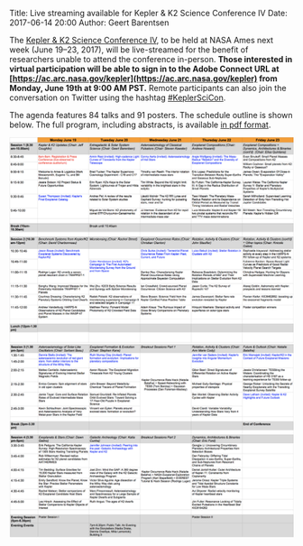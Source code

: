 Title: Live streaming available for Kepler & K2 Science Conference IV
Date: 2017-06-14 20:00
Author: Geert Barentsen

The [Kepler & K2 Science Conference IV](/scicon4),
to be held at NASA Ames next week (June 19–23, 2017),
will be live-streamed for the benefit of researchers unable to attend
the conference in-person.
**Those interested in virtual participation will be able to sign
in to the Adobe Connect URL at [https://ac.arc.nasa.gov/kepler](https://ac.arc.nasa.gov/kepler) from Monday, June 19th at 9:00 AM PST.**
Remote participants can also join the conversation on Twitter
using the hashtag [#KeplerSciCon](https://twitter.com/search?q=%23KeplerSciCon).

The agenda features 84 talks and 91 posters. The schedule outline is shown below. The full program, including abstracts, is available [in pdf format](data/KeplerK2SciConIV_Program_v3_online.pdf).

<a href="images/scicon2017-program-am.png"><img src="images/scicon2017-program-am.png" /></a>
<a href="images/scicon2017-program-pm.png"><img src="images/scicon2017-program-pm.png" /></a>
